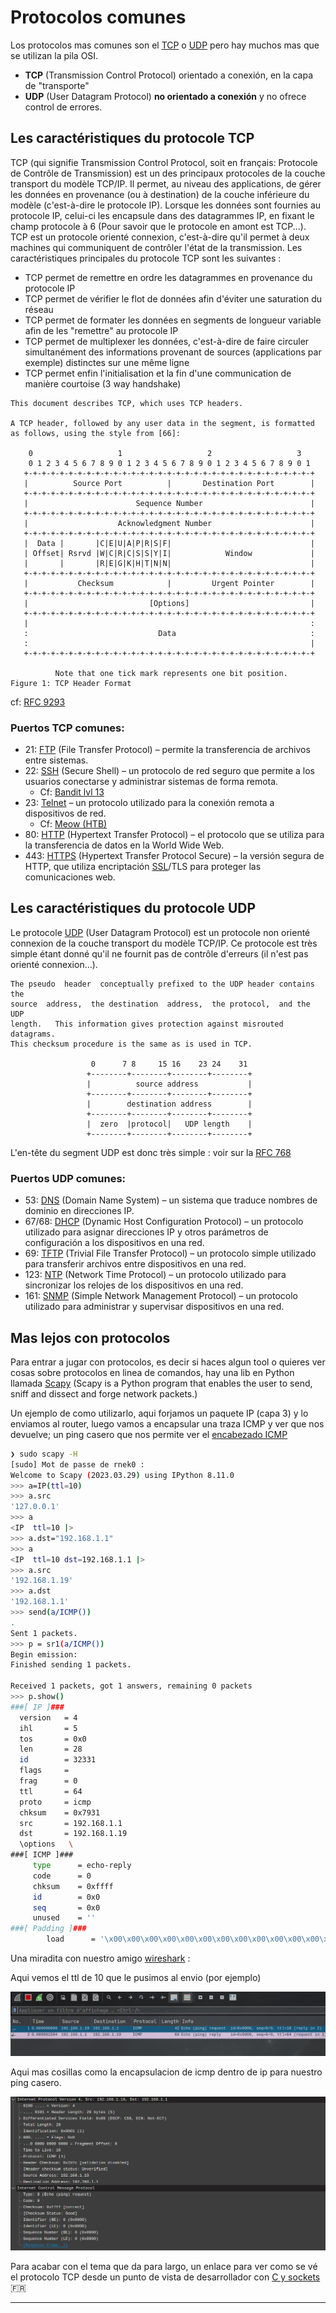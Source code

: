 # Protocolos comunes

Los protocolos mas comunes son el [TCP](https://fr.wikipedia.org/wiki/Transmission_Control_Protocol) o [UDP](https://fr.wikipedia.org/wiki/User_Datagram_Protocol) pero hay muchos mas que se utilizan la pila OSI.

* **TCP** (Transmission Control Protocol) orientado a conexión, en la capa de "transporte" 
* **UDP** (User Datagram Protocol) **no orientado a conexión** y no ofrece control de errores.

## Les caractéristiques du protocole TCP

TCP (qui signifie Transmission Control Protocol, soit en français: Protocole de Contrôle de Transmission) est un des principaux protocoles de la couche transport du modèle TCP/IP. Il permet, au niveau des applications, de gérer les données en provenance (ou à destination) de la couche inférieure du modèle (c'est-à-dire le protocole IP). Lorsque les données sont fournies au protocole IP, celui-ci les encapsule dans des datagrammes IP, en fixant le champ protocole à 6 (Pour savoir que le protocole en amont est TCP...). TCP est un protocole orienté connexion, c'est-à-dire qu'il permet à deux machines qui communiquent de contrôler l'état de la transmission.
Les caractéristiques principales du protocole TCP sont les suivantes :

* TCP permet de remettre en ordre les datagrammes en provenance du protocole IP
* TCP permet de vérifier le flot de données afin d'éviter une saturation du réseau
* TCP permet de formater les données en segments de longueur variable afin de les "remettre" au protocole IP
* TCP permet de multiplexer les données, c'est-à-dire de faire circuler simultanément des informations provenant de sources (applications par exemple) distinctes sur une même ligne
* TCP permet enfin l'initialisation et la fin d'une communication de manière courtoise (3 way handshake)

```
This document describes TCP, which uses TCP headers.

A TCP header, followed by any user data in the segment, is formatted as follows, using the style from [66]:

    0                   1                   2                   3
    0 1 2 3 4 5 6 7 8 9 0 1 2 3 4 5 6 7 8 9 0 1 2 3 4 5 6 7 8 9 0 1
   +-+-+-+-+-+-+-+-+-+-+-+-+-+-+-+-+-+-+-+-+-+-+-+-+-+-+-+-+-+-+-+-+
   |          Source Port          |       Destination Port        |
   +-+-+-+-+-+-+-+-+-+-+-+-+-+-+-+-+-+-+-+-+-+-+-+-+-+-+-+-+-+-+-+-+
   |                        Sequence Number                        |
   +-+-+-+-+-+-+-+-+-+-+-+-+-+-+-+-+-+-+-+-+-+-+-+-+-+-+-+-+-+-+-+-+
   |                    Acknowledgment Number                      |
   +-+-+-+-+-+-+-+-+-+-+-+-+-+-+-+-+-+-+-+-+-+-+-+-+-+-+-+-+-+-+-+-+
   |  Data |       |C|E|U|A|P|R|S|F|                               |
   | Offset| Rsrvd |W|C|R|C|S|S|Y|I|            Window             |
   |       |       |R|E|G|K|H|T|N|N|                               |
   +-+-+-+-+-+-+-+-+-+-+-+-+-+-+-+-+-+-+-+-+-+-+-+-+-+-+-+-+-+-+-+-+
   |           Checksum            |         Urgent Pointer        |
   +-+-+-+-+-+-+-+-+-+-+-+-+-+-+-+-+-+-+-+-+-+-+-+-+-+-+-+-+-+-+-+-+
   |                           [Options]                           |
   +-+-+-+-+-+-+-+-+-+-+-+-+-+-+-+-+-+-+-+-+-+-+-+-+-+-+-+-+-+-+-+-+
   |                                                               :
   :                             Data                              :
   :                                                               |
   +-+-+-+-+-+-+-+-+-+-+-+-+-+-+-+-+-+-+-+-+-+-+-+-+-+-+-+-+-+-+-+-+

          Note that one tick mark represents one bit position.
Figure 1: TCP Header Format
```  
cf: [RFC 9293](https://datatracker.ietf.org/doc/html/rfc9293)

### Puertos TCP comunes:

* 21: [FTP](https://fr.wikipedia.org/wiki/File_Transfer_Protocol) (File Transfer Protocol) – permite la transferencia de archivos entre sistemas.
* 22: [SSH](https://fr.wikipedia.org/wiki/Secure_Shell) (Secure Shell) – un protocolo de red seguro que permite a los usuarios conectarse y administrar sistemas de forma remota.
    - Cf: [Bandit lvl 13](https://overthewire.org/wargames/bandit/bandit14.html)
* 23: [Telnet](https://fr.wikipedia.org/wiki/Telnet) – un protocolo utilizado para la conexión remota a dispositivos de red.
    - Cf: [Meow (HTB)](/lunarDocs/tiers0/meow/) 
* 80: [HTTP](https://fr.wikipedia.org/wiki/Hypertext_Transfer_Protocol) (Hypertext Transfer Protocol) – el protocolo que se utiliza para la transferencia de datos en la World Wide Web.
* 443: [HTTPS](https://fr.wikipedia.org/wiki/Hypertext_Transfer_Protocol_Secure) (Hypertext Transfer Protocol Secure) – la versión segura de HTTP, que utiliza encriptación [SSL](https://fr.wikipedia.org/wiki/Transport_Layer_Security)/TLS para proteger las comunicaciones web.

## Les caractéristiques du protocole UDP

Le protocole [UDP](https://fr.wikipedia.org/wiki/User_Datagram_Protocol) (User Datagram Protocol) est un protocole non orienté connexion de la couche transport du modèle TCP/IP. Ce protocole est très simple étant donné qu'il ne fournit pas de contrôle d'erreurs (il n'est pas orienté connexion...).

```
The pseudo  header  conceptually prefixed to the UDP header contains the
source  address,  the destination  address,  the protocol,  and the  UDP
length.   This information gives protection against misrouted datagrams.
This checksum procedure is the same as is used in TCP.

                  0      7 8     15 16    23 24    31
                 +--------+--------+--------+--------+
                 |          source address           |
                 +--------+--------+--------+--------+
                 |        destination address        |
                 +--------+--------+--------+--------+
                 |  zero  |protocol|   UDP length    |
                 +--------+--------+--------+--------+
```
L'en-tête du segment UDP est donc très simple : voir sur la [RFC 768](https://datatracker.ietf.org/doc/html/rfc768)

### Puertos UDP comunes:

* 53: [DNS](https://es.wikipedia.org/wiki/Sistema_de_nombres_de_dominio) (Domain Name System) – un sistema que traduce nombres de dominio en direcciones IP.
* 67/68: [DHCP](https://es.wikipedia.org/wiki/Protocolo_de_configuraci%C3%B3n_din%C3%A1mica_de_host) (Dynamic Host Configuration Protocol) – un protocolo utilizado para asignar direcciones IP y otros parámetros de configuración a los dispositivos en una red.
* 69: [TFTP](https://es.wikipedia.org/wiki/TFTP) (Trivial File Transfer Protocol) – un protocolo simple utilizado para transferir archivos entre dispositivos en una red.
* 123: [NTP](https://es.wikipedia.org/wiki/Network_Time_Protocol) (Network Time Protocol) – un protocolo utilizado para sincronizar los relojes de los dispositivos en una red.
* 161: [SNMP](https://es.wikipedia.org/wiki/Protocolo_simple_de_administraci%C3%B3n_de_red) (Simple Network Management Protocol) – un protocolo utilizado para administrar y supervisar dispositivos en una red.

## Mas lejos con protocolos

Para entrar a jugar con protocolos, es decir si haces algun tool o quieres ver cosas sobre protocolos en linea de comandos, hay una lib en Python llamada [Scapy](https://scapy.readthedocs.io/en/latest/introduction.html#) (Scapy is a Python program that enables the user to send, sniff and dissect and forge network packets.)

Un ejemplo de como utilizarlo, aqui forjamos un paquete IP (capa 3) y lo enviamos al router, luego vamos a encapsular una traza ICMP y ver que nos devuelve; un ping casero que nos permite ver el [encabezado ICMP](https://es.wikipedia.org/wiki/Protocolo_de_control_de_mensajes_de_Internet#Cabecera_ICMP)

```bash
❯ sudo scapy -H
[sudo] Mot de passe de rnek0 : 
Welcome to Scapy (2023.03.29) using IPython 8.11.0
>>> a=IP(ttl=10)
>>> a.src
'127.0.0.1'
>>> a
<IP  ttl=10 |>
>>> a.dst="192.168.1.1"
>>> a
<IP  ttl=10 dst=192.168.1.1 |>
>>> a.src
'192.168.1.19'
>>> a.dst
'192.168.1.1'
>>> send(a/ICMP())
.
Sent 1 packets.
>>> p = sr1(a/ICMP())
Begin emission:
Finished sending 1 packets.

Received 1 packets, got 1 answers, remaining 0 packets
>>> p.show()
###[ IP ]### 
  version   = 4
  ihl       = 5
  tos       = 0x0
  len       = 28
  id        = 32331
  flags     = 
  frag      = 0
  ttl       = 64
  proto     = icmp
  chksum    = 0x7931
  src       = 192.168.1.1
  dst       = 192.168.1.19
  \options   \
###[ ICMP ]### 
     type      = echo-reply
     code      = 0
     chksum    = 0xffff
     id        = 0x0
     seq       = 0x0
     unused    = ''
###[ Padding ]### 
        load      = '\x00\x00\x00\x00\x00\x00\x00\x00\x00\x00\x00\x00\x00\x00\x00\x00\x00\x00'
```

Una miradita con nuestro amigo [wireshark](https://www.wireshark.org/docs/) : 

Aqui vemos el ttl de 10 que le pusimos al envio (por ejemplo)

![ICMP y Wireshark1](../assets/icmp1.png)

Aqui mas cosillas como la encapsulacion de icmp dentro de ip para nuestro ping casero.

![ICMP y Wireshark2](../assets/icmp2.png)

Para acabar con el tema que da para largo, un enlace para ver como se vé el protocolo TCP desde un punto de vista de desarrollador con [C y sockets](https://broux.developpez.com/articles/c/sockets/#LIII-A) :fr:

---
